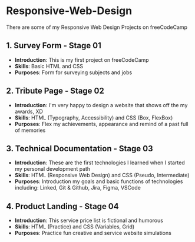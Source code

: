 # Responsive-Web-Design
There are some of my Responsive Web Design Projects on freeCodeCamp

## 1. Survey Form - Stage 01
- **Introduction**: This is my first project on freeCodeCamp 
- **Skills**: Basic HTML and CSS
- **Purposes**: Form for surveying subjects and jobs

## 2. Tribute Page - Stage 02
- **Introduction**: I'm very happy to design a website that shows off the my awards, XD
- **Skills**: HTML (Typography, Accessibility) and CSS (Box, FlexBox)
- **Purposes**: Flex my achievements, appearance and remind of a past full of memories

## 3. Technical Documentation - Stage 03
- **Introduction**: These are the first technologies I learned when I started my personal development path
- **Skills**: HTML (Responsive Web Design) and CSS (Pseudo, Intermediate)
- **Purposes**: Introduction my goals and basic functions of technologies including: Linked, Git & Github, Jira, Figma, VSCode

## 4. Product Landing - Stage 04
- **Introduction**: This service price list is fictional and humorous
- **Skills**: HTML (Practice) and CSS (Variables, Grid)
- **Purposes**: Practice fun creative and service website simulations